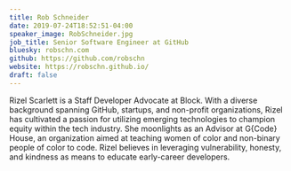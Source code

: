```yaml
---
title: Rob Schneider
date: 2019-07-24T18:52:51-04:00
speaker_image: RobSchneider.jpg
job_title: Senior Software Engineer at GitHub
bluesky: robschn.com
github: https://github.com/robschn
website: https://robschn.github.io/
draft: false
---
```


Rizel Scarlett is a Staff Developer Advocate at Block. With a diverse background spanning GitHub, startups, and non-profit organizations, Rizel has cultivated a passion for utilizing emerging technologies to champion equity within the tech industry. She moonlights as an Advisor at G{Code} House, an organization aimed at teaching women of color and non-binary people of color to code. Rizel believes in leveraging vulnerability, honesty, and kindness as means to educate early-career developers.

